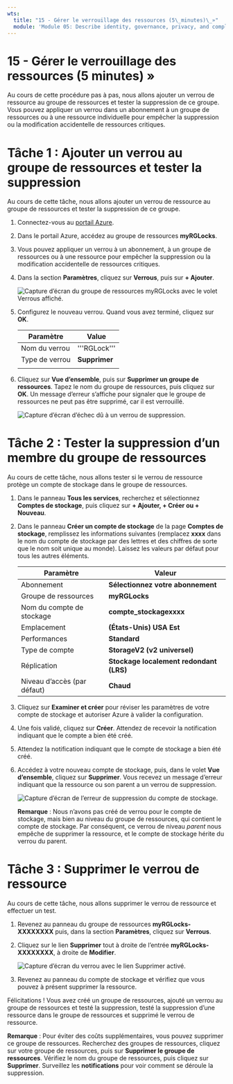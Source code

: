 ```yaml
---
wts:
  title: "15 - Gérer le verrouillage des ressources (5\_minutes)\_»"
  module: 'Module 05: Describe identity, governance, privacy, and compliance features'
---
```

# <a name="15---manage-resource-locks-5-min"></a>15 - Gérer le verrouillage des ressources (5 minutes) »

Au cours de cette procédure pas à pas, nous allons ajouter un verrou de ressource au groupe de ressources et tester la suppression de ce groupe. Vous pouvez appliquer un verrou dans un abonnement à un groupe de ressources ou à une ressource individuelle pour empêcher la suppression ou la modification accidentelle de ressources critiques.  


# <a name="task-1--add-a-lock-to-the-resource-group-and-test-deletion"></a>Tâche 1 :  Ajouter un verrou au groupe de ressources et tester la suppression

Au cours de cette tâche, nous allons ajouter un verrou de ressource au groupe de ressources et tester la suppression de ce groupe. 

1. Connectez-vous au [portail Azure](https://portal.azure.com).

2. Dans le portail Azure, accédez au groupe de ressources **myRGLocks**.

3. Vous pouvez appliquer un verrou à un abonnement, à un groupe de ressources ou à une ressource pour empêcher la suppression ou la modification accidentelle de ressources critiques. 

4. Dans la section **Paramètres**, cliquez sur **Verrous**, puis sur **+ Ajouter**. 

    ![Capture d’écran du groupe de ressources myRGLocks avec le volet Verrous affiché.](../images/1601.png)

5. Configurez le nouveau verrou. Quand vous avez terminé, cliquez sur **OK**. 

    | Paramètre | Value |
    | -- | -- |
    | Nom du verrou | '''RGLock''' |
    | Type de verrou | **Supprimer** |
    | | |

6. Cliquez sur **Vue d’ensemble**, puis sur **Supprimer un groupe de ressources**. Tapez le nom du groupe de ressources, puis cliquez sur **OK**. Un message d’erreur s’affiche pour signaler que le groupe de ressources ne peut pas être supprimé, car il est verrouillé.

    ![Capture d’écran d’échec dû à un verrou de suppression.](../images/1602.png)

# <a name="task-2-test-deleting-a-member-of-the-resource-group"></a>Tâche 2 : Tester la suppression d’un membre du groupe de ressources

Au cours de cette tâche, nous allons tester si le verrou de ressource protège un compte de stockage dans le groupe de ressources. 

1. Dans le panneau **Tous les services**, recherchez et sélectionnez **Comptes de stockage**, puis cliquez sur **+ Ajouter, + Créer ou + Nouveau**. 

2. Dans le panneau **Créer un compte de stockage** de la page **Comptes de stockage**, remplissez les informations suivantes (remplacez **xxxx** dans le nom du compte de stockage par des lettres et des chiffres de sorte que le nom soit unique au monde). Laissez les valeurs par défaut pour tous les autres éléments.

    | Paramètre | Valeur | 
    | --- | --- |
    | Abonnement | **Sélectionnez votre abonnement** |
    | Groupe de ressources | **myRGLocks** |
    | Nom du compte de stockage | **compte_stockagexxxx** |
    | Emplacement | **(États-Unis) USA Est**  |
    | Performances | **Standard** |
    | Type de compte | **StorageV2 (v2 universel)** |
    | Réplication | **Stockage localement redondant (LRS)** |
    | Niveau d’accès (par défaut) | **Chaud** |
   

3. Cliquez sur **Examiner et créer** pour réviser les paramètres de votre compte de stockage et autoriser Azure à valider la configuration. 

4. Une fois validé, cliquez sur **Créer**. Attendez de recevoir la notification indiquant que le compte a bien été créé. 

5.  Attendez la notification indiquant que le compte de stockage a bien été créé. 

6. Accédez à votre nouveau compte de stockage, puis, dans le volet **Vue d’ensemble**, cliquez sur **Supprimer**. Vous recevez un message d’erreur indiquant que la ressource ou son parent a un verrou de suppression. 

    ![Capture d’écran de l’erreur de suppression du compte de stockage.](../images/1603.png)

    **Remarque** : Nous n’avons pas créé de verrou pour le compte de stockage, mais bien au niveau du groupe de ressources, qui contient le compte de stockage. Par conséquent, ce verrou de niveau *parent* nous empêche de supprimer la ressource, et le compte de stockage hérite du verrou du parent.

# <a name="task-3-remove-the-resource-lock"></a>Tâche 3 : Supprimer le verrou de ressource

Au cours de cette tâche, nous allons supprimer le verrou de ressource et effectuer un test. 

1. Revenez au panneau du groupe de ressources **myRGLocks-XXXXXXXX** puis, dans la section **Paramètres**, cliquez sur **Verrous**.
    
2. Cliquez sur le lien **Supprimer** tout à droite de l’entrée **myRGLocks-XXXXXXXX**, à droite de **Modifier**.

    ![Capture d’écran du verrou avec le lien Supprimer activé.](../images/1604.png)

3. Revenez au panneau du compte de stockage et vérifiez que vous pouvez à présent supprimer la ressource.

Félicitations ! Vous avez créé un groupe de ressources, ajouté un verrou au groupe de ressources et testé la suppression, testé la suppression d’une ressource dans le groupe de ressources et supprimé le verrou de ressource. 

**Remarque** : Pour éviter des coûts supplémentaires, vous pouvez supprimer ce groupe de ressources. Recherchez des groupes de ressources, cliquez sur votre groupe de ressources, puis sur **Supprimer le groupe de ressources**. Vérifiez le nom du groupe de ressources, puis cliquez sur **Supprimer**. Surveillez les **notifications** pour voir comment se déroule la suppression.
